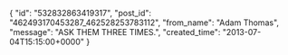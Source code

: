  {
   "id": "532832863419317",
   "post_id": "462493170453287_462528253783112",
   "from_name": "Adam Thomas",
   "message": "ASK THEM THREE TIMES.",
   "created_time": "2013-07-04T15:15:00+0000"
 }
